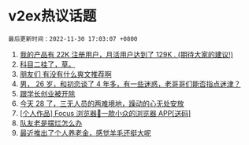 # v2ex热议话题

`最后更新时间：2022-11-30 17:03:07 +0800`

1. [我的产品有 22K 注册用户，月活用户达到了 129K . (期待大家的建议!)](https://www.v2ex.com/t/898850)
1. [科目二挂了，草。](https://www.v2ex.com/t/899050)
1. [朋友们 有没有什么爽文推荐啊](https://www.v2ex.com/t/898842)
1. [男， 26 岁，和初恋谈了 4 年多，有一些迷惑，老哥哥们能否指点迷津？](https://www.v2ex.com/t/899026)
1. [跟学长创业被开除](https://www.v2ex.com/t/899021)
1. [今天 28 了，三无人员的两难境地，躁动的心无处安放](https://www.v2ex.com/t/898993)
1. [[个人作品] Focus 浏览器🚀一款小众的浏览器 APP[送码]](https://www.v2ex.com/t/899004)
1. [队友老是摆烂怎么办](https://www.v2ex.com/t/899005)
1. [最近推出了个人养老金，感觉羊毛还挺大呢](https://www.v2ex.com/t/898978)

